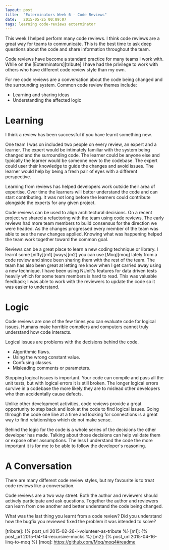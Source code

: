 ```yaml
---
layout: post
title:  "Exterminators Week 6 - Code Reviews"
date:   2015-05-25 00:09:07
tags: learning code-reviews exterminator
---
```


This week I helped perform many code reviews. I think code reviews are a great
way for teams to communicate. This is the best time to ask
deep questions about the code and share information throughout the team.

Code reviews have become a standard practice for many teams I work with. While on the
[Exterminators][tribute] I have had the privilege to work with others who have
different code review style than my own.

For me code reviews are a conversation about the code being changed and
the surrounding system. Common code review themes include:

* Learning and sharing ideas
* Understanding the affected logic

Learning
===============================================================================

I think a review has been successful if you have learnt something new.

One team I was on included two people on every review, an expert and a
learner. The expert would be intimately familiar with the system being changed
and the surrounding code. The learner could be anyone else and typically the
learner would be someone new to the codebase. The expert could user their
knowledge to guide the changes and avoid issues. The learner would help by
being a fresh pair of eyes with a different perspective.

Learning from reviews has helped developers work outside their area of
expertise. Over time the learners will better understand the code and can
start contributing. It was not long before the learners could contribute
alongside the experts for any given project.

Code reviews can be used to align architectural decisions. On a recent
project we shared a refactoring with the team using code
reviews. The early reviews had more team members to build consensus for the
direction we were headed. As the changes progressed every member of the team
was able to see the new changes applied. Knowing what was happening helped the
team work together toward the common goal.

Reviews can be a great place to learn a new coding technique or library. I
learnt some [nifty][m1] [ways][m2] you can use [Moq][moq] lately from a code
review and since been sharing them with the rest of the team. The team has also
been great at letting me know when I get carried away using a new technique.
I have been using NUnit's features for data driven tests heavily which for some
team members is hard to read. This was valuable feedback; I was able to work
with the reviewers to update the code so it was easier to understand.

Logic
===============================================================================

Code reviews are one of the few times you can evaluate code for logical issues.
Humans make horrible compilers and computers cannot truly understand how code interacts.

Logical issues are problems with the decisions behind the code.

* Algorithmic flaws.
* Using the wrong constant value.
* Confusing classes.
* Misleading comments or parameters.

Stopping logical issues is important. Your code can compile and pass all the
unit tests, but with logical errors it is still broken. The longer logical errors
survive in a codebase the more likely they are to mislead other developers
who then accidentally cause defects.

Unlike other development activities, code reviews provide a great opportunity
to step back and look at the code to find logical issues. Going through the
code one line at a time and looking for connections is a great way to find
relationships which do not make sense.

Behind the logic for the code is a whole series of the decisions the other
developer has made. Talking about those decisions can help validate them or
expose other assumptions. The less I understand the code the more important it
is for me to be able to follow the developer's reasoning.

A Conversation
===============================================================================

There are many different code review styles, but my favourite is to treat
code reviews like a conversation.

Code reviews are a two way street. Both the author and reviewers should
actively participate and ask questions. Together the author and reviewers can
learn from one another and better understand the code being changed.

What was the last thing you learnt from a code review? Did you understand how
the bugfix you reviewed fixed the problem it was intended to solve?

[tribute]: {% post_url 2015-02-26-i-volunteer-as-tribute %}
[m1]: {% post_url 2015-04-14-recursive-mocks %}
[m2]: {% post_url 2015-04-16-linq-to-moq %}
[moq]: https://github.com/Moq/moq4#readme